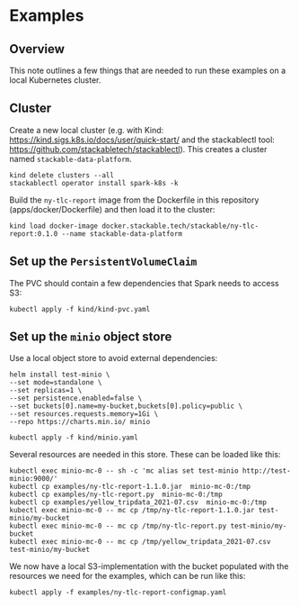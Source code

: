 # Examples

## Overview

This note outlines a few things that are needed to run these examples on a local Kubernetes cluster.

## Cluster

Create a new local cluster (e.g. with Kind: https://kind.sigs.k8s.io/docs/user/quick-start/ and the stackablectl tool: https://github.com/stackabletech/stackablectl). This creates a cluster named `stackable-data-platform`.

````
kind delete clusters --all
stackablectl operator install spark-k8s -k
````

Build the `ny-tlc-report` image from the Dockerfile in this repository (apps/docker/Dockerfile) and then load it to the cluster:

````
kind load docker-image docker.stackable.tech/stackable/ny-tlc-report:0.1.0 --name stackable-data-platform
````

## Set up the `PersistentVolumeClaim`

The PVC should contain a few dependencies that Spark needs to access S3:

````
kubectl apply -f kind/kind-pvc.yaml
````

## Set up the `minio` object store

Use a local object store to avoid external dependencies:

````
helm install test-minio \
--set mode=standalone \
--set replicas=1 \
--set persistence.enabled=false \
--set buckets[0].name=my-bucket,buckets[0].policy=public \
--set resources.requests.memory=1Gi \
--repo https://charts.min.io/ minio
````

````
kubectl apply -f kind/minio.yaml
````

Several resources are needed in this store. These can be loaded like this:

````
kubectl exec minio-mc-0 -- sh -c 'mc alias set test-minio http://test-minio:9000/'
kubectl cp examples/ny-tlc-report-1.1.0.jar  minio-mc-0:/tmp
kubectl cp examples/ny-tlc-report.py  minio-mc-0:/tmp
kubectl cp examples/yellow_tripdata_2021-07.csv  minio-mc-0:/tmp
kubectl exec minio-mc-0 -- mc cp /tmp/ny-tlc-report-1.1.0.jar test-minio/my-bucket
kubectl exec minio-mc-0 -- mc cp /tmp/ny-tlc-report.py test-minio/my-bucket
kubectl exec minio-mc-0 -- mc cp /tmp/yellow_tripdata_2021-07.csv test-minio/my-bucket
````

We now have a local S3-implementation with the bucket populated with the resources we need for the examples, which can be run like this:

````
kubectl apply -f examples/ny-tlc-report-configmap.yaml
````
